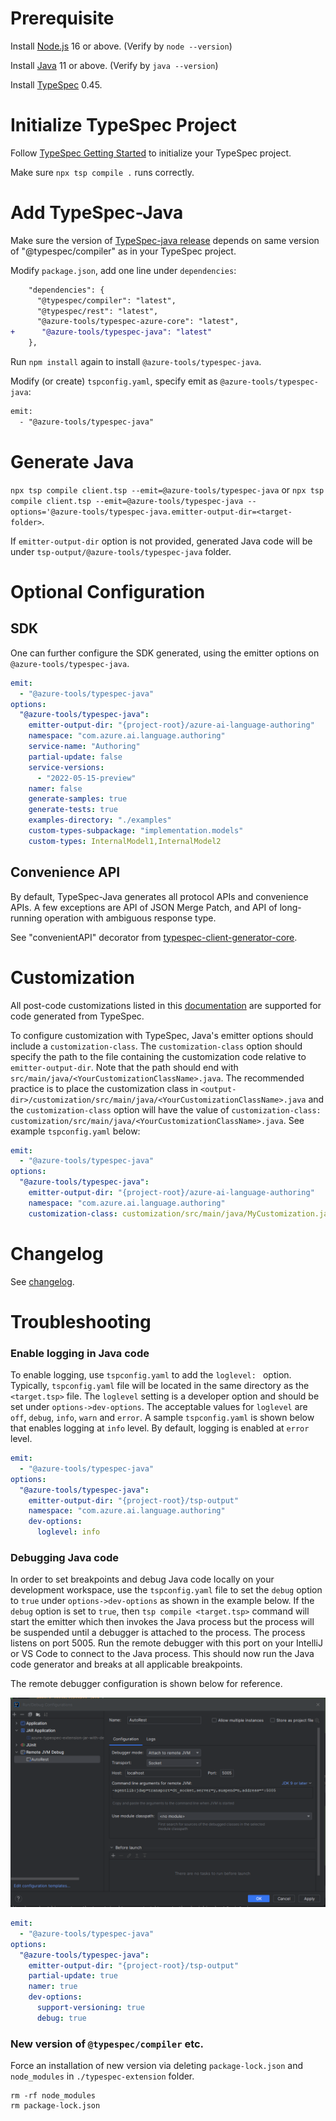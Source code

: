 # Prerequisite

Install [Node.js](https://nodejs.org/en/download/) 16 or above. (Verify by `node --version`)

Install [Java](https://docs.microsoft.com/java/openjdk/download) 11 or above. (Verify by `java --version`)

Install [TypeSpec](https://github.com/microsoft/typespec/) 0.45.

# Initialize TypeSpec Project

Follow [TypeSpec Getting Started](https://github.com/microsoft/typespec/#using-node--npm) to initialize your TypeSpec project.

Make sure `npx tsp compile .` runs correctly.

# Add TypeSpec-Java

Make sure the version of [TypeSpec-java release](https://github.com/Azure/autorest.java/releases) depends on same version of "@typespec/compiler" as in your TypeSpec project.

Modify `package.json`, add one line under `dependencies`:
```diff
    "dependencies": {
      "@typespec/compiler": "latest",
      "@typespec/rest": "latest",
      "@azure-tools/typespec-azure-core": "latest",
+      "@azure-tools/typespec-java": "latest"
    },
```

Run `npm install` again to install `@azure-tools/typespec-java`.

Modify (or create) `tspconfig.yaml`, specify emit as `@azure-tools/typespec-java`:
```diff
emit:
  - "@azure-tools/typespec-java"
```

# Generate Java

`npx tsp compile client.tsp --emit=@azure-tools/typespec-java` or `npx tsp compile client.tsp --emit=@azure-tools/typespec-java --options='@azure-tools/typespec-java.emitter-output-dir=<target-folder>`.

If `emitter-output-dir` option is not provided, generated Java code will be under `tsp-output/@azure-tools/typespec-java` folder.

# Optional Configuration

## SDK

One can further configure the SDK generated, using the emitter options on `@azure-tools/typespec-java`.

```yaml
emit:
  - "@azure-tools/typespec-java"
options:
  "@azure-tools/typespec-java":
    emitter-output-dir: "{project-root}/azure-ai-language-authoring"
    namespace: "com.azure.ai.language.authoring"
    service-name: "Authoring"
    partial-update: false
    service-versions:
      - "2022-05-15-preview"
    namer: false
    generate-samples: true
    generate-tests: true
    examples-directory: "./examples"
    custom-types-subpackage: "implementation.models"
    custom-types: InternalModel1,InternalModel2
```

## Convenience API

By default, TypeSpec-Java generates all protocol APIs and convenience APIs.
A few exceptions are API of JSON Merge Patch, and API of long-running operation with ambiguous response type.

See "convenientAPI" decorator from [typespec-client-generator-core](https://github.com/Azure/typespec-azure/tree/main/packages/typespec-client-generator-core).


# Customization
All post-code customizations listed in this [documentation](https://github.com/Azure/autorest.java/tree/main/customization-base/README.md) are supported for code generated from TypeSpec.

To configure customization with TypeSpec, Java's emitter options should include a `customization-class`. The `customization-class` option should specify the path to the file containing the customization code relative to `emitter-output-dir`. Note that the path should end with `src/main/java/<YourCustomizationClassName>.java`. The recommended practice is to place the customization class in `<output-dir>/customization/src/main/java/<YourCustomizationClassName>.java` and the `customization-class` option will have the value of `customization-class: customization/src/main/java/<YourCustomizationClassName>.java`. See example `tspconfig.yaml` below:

```yaml
emit:
  - "@azure-tools/typespec-java"
options:
  "@azure-tools/typespec-java":
    emitter-output-dir: "{project-root}/azure-ai-language-authoring"
    namespace: "com.azure.ai.language.authoring"
    customization-class: customization/src/main/java/MyCustomization.java
```

# Changelog

See [changelog](https://github.com/Azure/autorest.java/blob/main/typespec-extension/changelog.md).

# Troubleshooting

### Enable logging in Java code

To enable logging, use `tspconfig.yaml` to add the `loglevel: ` option. Typically, `tspconfig.yaml` file will be
located in the same directory as the `<target.tsp>` file. The `loglevel` setting is a developer option and should be set under `options->dev-options`. The acceptable values for `loglevel` are
`off`, `debug`, `info`, `warn` and `error`. A sample `tspconfig.yaml` is shown below that enables logging at `info` level. By default,
logging is enabled at `error` level.

```yaml
emit:
  - "@azure-tools/typespec-java"
options:
  "@azure-tools/typespec-java":
    emitter-output-dir: "{project-root}/tsp-output"
    namespace: "com.azure.ai.language.authoring"
    dev-options:
      loglevel: info
```

### Debugging Java code

In order to set breakpoints and debug Java code locally on your development workspace, use the `tspconfig.yaml` file to
set the `debug` option to `true` under `options->dev-options` as shown in the example below. If the `debug` option is set
to `true`, then `tsp compile <target.tsp>` command will start the emitter which then invokes the Java process but the process
will be suspended until a debugger is attached to the process. The process listens on port 5005. Run the remote debugger
with this port on your IntelliJ or VS Code to connect to the Java process. This should now run the Java code generator
and breaks at all applicable breakpoints.

The remote debugger configuration is shown below for reference.

![img.png](../docs/images/remote-debugger-config.png)

```yaml
emit:
  - "@azure-tools/typespec-java"
options:
  "@azure-tools/typespec-java":
    emitter-output-dir: "{project-root}/tsp-output"
    partial-update: true
    namer: true
    dev-options:
      support-versioning: true
      debug: true
```

### New version of `@typespec/compiler` etc.

Force an installation of new version via deleting `package-lock.json` and `node_modules` in `./typespec-extension` folder.

```shell
rm -rf node_modules
rm package-lock.json
```